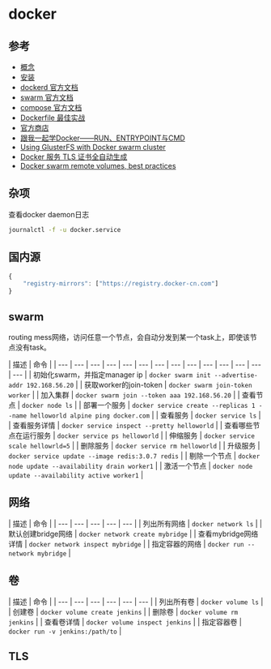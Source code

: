 # docker

## 参考

* [概念](https://docs.docker.com/get-started/)
* [安装](https://docs.docker.com/install/linux/docker-ce/centos/)
* [dockerd 官方文档](https://docs.docker.com/engine/reference/commandline/dockerd/)
* [swarm 官方文档](https://docs.docker.com/engine/swarm/)
* [compose 官方文档](https://docs.docker.com/compose/overview/)
* [Dockerfile 最佳实战](https://docs.docker.com/v17.09/engine/userguide/eng-image/dockerfile_best-practices/)
* [官方商店](https://store.docker.com/)
* [跟我一起学Docker——RUN、ENTRYPOINT与CMD](https://www.binss.me/blog/learn-docker-with-me-about-run-entrypoint-and-cmd/)
* [Using GlusterFS with Docker swarm cluster](http://embaby.com/blog/using-glusterfs-docker-swarm-cluster/)
* [Docker 服务 TLS 证书全自动生成](https://segmentfault.com/a/1190000012510820)
* [Docker swarm remote volumes, best practices](https://www.reddit.com/r/docker/comments/7p069n/docker_swarm_remote_volumes_best_practice)

## 杂项

查看docker daemon日志

```bash
journalctl -f -u docker.service
```

## 国内源

```javascript
{
    "registry-mirrors": ["https://registry.docker-cn.com"]
}
```

## swarm

routing mess网络，访问任意一个节点，会自动分发到某一个task上，即使该节点没有task。

| 描述 | 命令 |
| --- | --- | --- | --- | --- | --- | --- | --- | --- | --- | --- | --- | --- | --- |
| 初始化swarm，并指定manager ip | `docker swarm init --advertise-addr 192.168.56.20` |
| 获取worker的join-token | `docker swarm join-token worker` |
| 加入集群 | `docker swarm join --token aaa 192.168.56.20` |
| 查看节点 | `docker node ls` |
| 部署一个服务 | `docker service create --replicas 1 --name helloworld alpine ping docker.com` |
| 查看服务 | `docker service ls` |
| 查看服务详情 | `docker service inspect --pretty helloworld` |
| 查看哪些节点在运行服务 | `docker service ps helloworld` |
| 伸缩服务 | `docker service scale hellowrld=5` |
| 删除服务 | `docker service rm helloworld` |
| 升级服务 | `docker service update --image redis:3.0.7 redis` |
| 剔除一个节点 | `docker node update --availability drain worker1` |
| 激活一个节点 | `docker node update --availability active worker1` |

## 网络

| 描述 | 命令 |
| --- | --- | --- | --- | --- |
| 列出所有网络 | `docker network ls` |
| 默认创建bridge网络 | `docker network create mybridge` |
| 查看mybridge网络详情 | `docker network inspect mybridge` |
| 指定容器的网络 | `docker run --network mybridge` |

## 卷

| 描述 | 命令 |
| --- | --- | --- | --- | --- | --- |
| 列出所有卷 | `docker volume ls` |
| 创建卷 | `docker volume create jenkins` |
| 删除卷 | `docker volume rm jenkins` |
| 查看卷详情 | `docker volume inspect jenkins` |
| 指定容器卷 | `docker run -v jenkins:/path/to` |

## TLS

